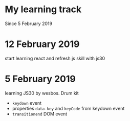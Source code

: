 # My learning track
Since 5 February 2019

# 12 February 2019
start learning react and refresh js skill with js30

# 5 February 2019
learning JS30 by wesbos. Drum kit    
- ```keydown``` event
- properties ```data-key``` and ```keyCode``` from keydown event
- ```transitionend``` DOM event

